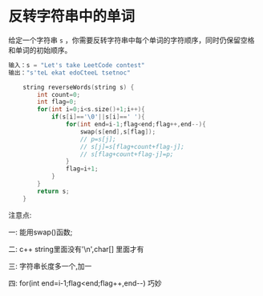 # 反转字符串中的单词

给定一个字符串 `s` ，你需要反转字符串中每个单词的字符顺序，同时仍保留空格和单词的初始顺序。

```c++
输入：s = "Let's take LeetCode contest"
输出："s'teL ekat edoCteeL tsetnoc"
```





```c++
    string reverseWords(string s) {
        int count=0;
        int flag=0;
        for(int i=0;i<s.size()+1;i++){
            if(s[i]=='\0'||s[i]==' '){
                for(int end=i-1;flag<end;flag++,end--){
                    swap(s[end],s[flag]);
                    // p=s[j];
                    // s[j]=s[flag+count+flag-j];
                    // s[flag+count+flag-j]=p;
                }
                flag=i+1;   
            }
        }
        return s;
    }
```

注意点:

一:	能用swap()函数;

二:	c++ string里面没有'\n',char[] 里面才有

三:	字符串长度多一个,加一

四:	for(int end=i-1;flag<end;flag++,end--) 巧妙